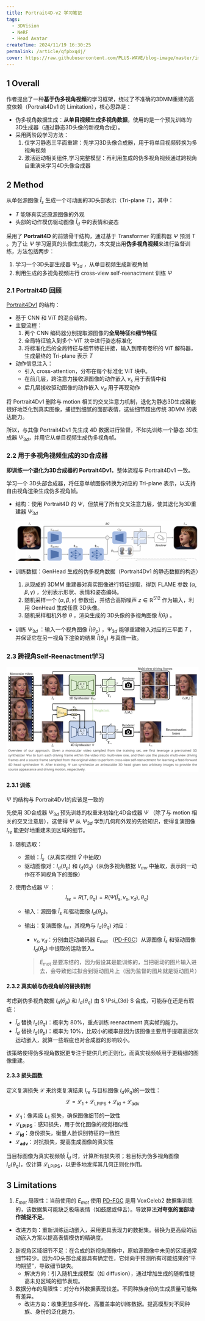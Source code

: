 ```yaml
---
title: Portrait4D-v2 学习笔记
tags: 
  - 3DVision
  - NeRF
  - Head Avatar
createTime: 2024/11/19 16:30:25
permalink: /article/qfpbxq4j/
cover: https://raw.githubusercontent.com/PLUS-WAVE/blog-image/master/img/blog/2024-11-22/image-20241119095251291.png
---
```




## 1 Overall

作者提出了一种**基于伪多视角视频**的学习框架，绕过了不准确的3DMM重建的高度依赖（Portrait4Dv1 的 Limitation），核心思路是：

- 伪多视角数据生成：**从单目视频生成多视角数据**<!-- more -->，使用的是一个预先训练的3D生成器（通过静态3D头像的新视角合成）。
- 采用两阶段学习方法：
  1. 仅学习静态三平面重建：先学习3D头像合成器，用于将单目视频转换为多视角视频
  2. 激活运动相关组件,学习完整模型：再利用生成的伪多视角视频通过跨视角自重演来学习4D头像合成器



## 2 Method

从单张源图像 $\hat{I}_s$ 生成一个可动画的3D头部表示（Tri-plane $T$），其中：
- $T$ 能够真实还原源图像的外观
- 头部的动作模仿驱动图像 $\hat{I}_d$ 中的表情和姿态

采用了 **Portrait4D** 的前馈骨干结构，通过基于 Transformer 的重构器 $\Psi$ 预测 $T$ 。为了让 $\Psi$ 学习逼真的头像生成能力，本文提出用**伪多视角视频**来进行监督训练，方法包括两步：
1. 学习一个3D头部生成器 $\Psi_{3d}$ ，从单目视频生成新视角帧
2. 利用生成的多视角视频进行 cross-view self-reenactment 训练 $\Psi$

### 2.1 Portrait4D 回顾

[Portrait4Dv1](/article/nsc00x7c/) 的结构：  

- 基于 CNN 和 ViT 的混合结构。
- 主要流程：
  1. 两个 CNN 编码器分别提取源图像的**全局特征**和**细节特征**
  2. 全局特征输入到多个 ViT 块中进行姿态标准化
  3. 将标准化后的全局特征与细节特征拼接，输入到带有卷积的 ViT 解码器，生成最终的 Tri-plane 表示 $T$
- 动作信息注入：
  - 引入 cross-attention，分布在每个标准化 ViT 块中。
  - 在前几层，跨注意力接收源图像的动作嵌入 $v_s$ 用于表情中和
  - 后几层接收驱动图像的动作嵌入 $v_d$ 用于再现动作



将 Portrait4Dv1 删除与 motion 相关的交叉注意力机制，退化为静态3D生成器能很好地泛化到真实图像，捕捉到细腻的面部表情，这些细节超出传统 3DMM 的表达能力。

所以，与其像 Portrait4Dv1 先生成 4D 数据进行监督，不如先训练一个静态 3D生成器 $\Psi_{3d}$，并用它从单目视频生成伪多视角帧。

### 2.2 用于多视角视频生成的3D合成器

**即训练一个退化为3D合成器的 Portrait4Dv1**，整体流程与 Portrait4Dv1 一致。

学习一个 3D头部合成器，将任意单帧图像转换为对应的 Tri-plane 表示，以支持自由视角渲染生成伪多视角帧。  

- 结构：使用 Portrait4D 的 $\Psi$，但禁用了所有交叉注意力层，使其退化为3D重建器 $\Psi_{3d}$

  <img src="https://raw.githubusercontent.com/PLUS-WAVE/blog-image/master/img/blog/2024-11-22/image-20241120093823121.png" alt="image-20241120093823121" style="zoom: 50%;" />

- 训练数据：GenHead 生成的伪多视角数据（Portrait4Dv1 的静态数据的构造）

  1. 从现成的 3DMM 重建器对真实图像进行特征提取，得到 FLAME 参数 $(\alpha, \beta, \gamma)$ ，分别表示形状、表情和姿态编码。
  2. 随机采样一个 $(\alpha, \beta, \gamma)$ 参数组，并结合高斯噪声 $z \in \mathbb{R}^{512}$ 作为输入，利用 GenHead 生成任意 3D头像。
  3. 随机采样相机外参 $\theta$ ，渲染生成的 3D头像的多视角图像 $\bar{I}(\theta_i)$ 。

- 训练 $\Psi_{3d}$  ：输入一个视角图像 $\bar{I}(\theta_p)$ ，$\Psi_{3d}$ 能够重建输入对应的三平面 $T$ ，并保证它在另一视角下渲染的结果 $\bar{I}(\theta_q)$ 与真值一致。  

### 2.3 跨视角Self-Reenactment学习

<img src="https://raw.githubusercontent.com/PLUS-WAVE/blog-image/master/img/blog/2024-11-22/image-20241119095251291.png" alt="image-20241119095251291" style="zoom: 67%;" />

#### 2.3.1 训练

 $\Psi$ 的结构与 Portrait4Dv1的应该是一致的

先使用 3D合成器 $\Psi_{3d}$ 预先训练的权重来初始化4D合成器 $\Psi$ （除了与 motion 相关的交叉注意层），这使得 $\Psi$ 从 $\Psi_{3d}$ 学到几何和外观的先验知识，使得复演图像 $I_{re}$ 能更好地重建未见区域的细节。

1. 随机选取：
   - 源帧：$\hat{I}_s$（从真实视频 $\hat{V}$ 中抽取）
   - 驱动图像对：$I_d(\theta_p)$ 和 $I_d(\theta_q)$（从伪多视角数据 $V_{mv}$ 中抽取，表示同一动作在不同视角下的图像）

2. 使用合成器 $\Psi$ ：
   $$
   I_{re} = R(T, \theta_q) = R(\Psi(\hat{I}_s, v_s, v_d), \theta_q)
   $$

   - 输入：源图像 $\hat{I}_s$ 和驱动图像 $I_d(\theta_p)$。
   - 输出：复演图像 $I_{re}$，其视角与 $I_d(\theta_q)$ 对应：
     
     - $v_s, v_d$：分别由运动编码器 $E_{\text{mot}}$ （[PD-FGC](https://dorniwang.github.io/PD-FGC/)）从源图像 $\hat{I}_s$ 和驱动图像 $I_d(\theta_p)$ 中提取的运动嵌入。
     
     > $E_{\text{mot}}$ 是要冻结的，因为假设其是能训练的，当把驱动的图片输入进去，会导致他过拟合到驱动图片上（因为监督的图片就是驱动图片）

#### 2.3.2 真实帧与伪视角帧的替换机制

考虑到伪多视角数据 $I_d(\theta_p)$ 和 $I_d(\theta_q)$ 由 $ \Psi_{3d} $ 合成，可能存在还是有瑕疵：

- $\hat{I}_d$ 替换 $I_d(\theta_q)$：概率为 80%，重点训练 reenactment 真实帧的能力。
- $\hat{I}_d$ 替换 $I_d(\theta_p)$：概率为 10%，比较小的概率是因为该图像主要用于提取高层次运动嵌入，就算一些瑕疵也对合成器的影响较小。

该策略使得伪多视角数据更专注于提供几何正则化，而真实视频帧用于更精细的图像重建。

#### 2.3.3 损失函数
定义复演损失 $\mathcal{L}$ 来约束复演结果 $I_{re}$ 与目标图像 $I_d(\theta_q)$​ 的一致性：
$$
\mathcal{L} = \mathcal{L}_1 + \mathcal{L}_{\text{LPIPS}} + \mathcal{L}_{\text{id}} + \mathcal{L}_{\text{adv}}
$$

- **$\mathcal{L}_1$**：像素级 $L_1$ 损失，确保图像细节的一致性
- **$\mathcal{L}_{\text{LPIPS}}$**：感知损失，用于优化图像的视觉相似性
- **$\mathcal{L}_{\text{id}}$**：身份损失，衡量人脸识别特征的一致性
- **$\mathcal{L}_{\text{adv}}$**：对抗损失，提高生成图像的真实性

当目标图像为真实视频帧 $\hat{I}_d$ 时，计算所有损失项；若目标为伪多视角图像 $I_d(\theta_q)$，仅计算 $\mathcal{L}_{\text{LPIPS}}$，以更多地发挥其几何正则化作用。

## 3 Limitations

1.  $E_{mot}$ 局限性：当前使用的 $E_{mot}$ 使用 [PD-FGC](https://dorniwang.github.io/PD-FGC/) 是用 VoxCeleb2 数据集训练的，该数据集可能缺乏极端表情（如鼓腮或伸舌）。导致算法**对夸张的面部动作捕捉不足**。
   - 改进方向：重新训练运动嵌入，采用更具表现力的数据集。替换为更高级的运动嵌入方案以提高表情模仿的精确度。
2. 新视角区域细节不足：在合成的新视角图像中，原始源图像中未见的区域通常细节较少。因为4D头部合成器具有确定性，它倾向于预测所有可能结果的“平均期望”，导致细节缺失。
   - 解决方向：引入随机生成模型（如 diffusion），通过增加生成的随机性提高未见区域的细节表现。
3. 数据分布的局限性：对分布外数据表现较差。不同种族身份的生成质量可能略有差异。
   - 改进方向：收集更加多样化、高覆盖率的训练数据。提高模型对不同种族、身份的泛化能力。

